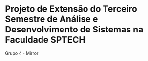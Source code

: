 # Projeto de Extensão do Terceiro Semestre de Análise e Desenvolvimento de Sistemas na Faculdade SPTECH 
 Grupo 4 - Mirror
